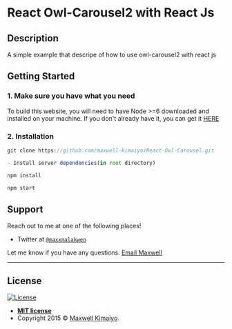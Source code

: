 # React Owl-Carousel2 with React Js


## Description

A simple example that descripe of how to use owl-carousel2 with react js

## Getting Started

### 1. Make sure you have what you need

To build this website, you will need to have Node >=6 downloaded and installed on your machine. If you don't already have it, you can get it <a href="https://nodejs.org/en/download/">HERE</a>

### 2. Installation

```js
git clone https://github.com/maxwell-kimaiyo/React-Owl-Carousel.git

- Install server dependencies(in root directory)

```

```js
npm install
```

```js
npm start
```


## Support

Reach out to me at one of the following places!

- Twitter at <a href="http://twitter.com/maxxmalakwen" target="_blank">`@maxxmalakwen`</a>

Let me know if you have any questions. [Email Maxwell](developerkimaiyo@gmail.com)



---

## License

[![License](http://img.shields.io/:license-mit-blue.svg?style=flat-square)](http://badges.mit-license.org)

- **[MIT license](http://opensource.org/licenses/mit-license.php)**
- Copyright 2015 © <a href="http://fvcproductions.com" target="_blank">Maxwell Kimaiyo</a>.